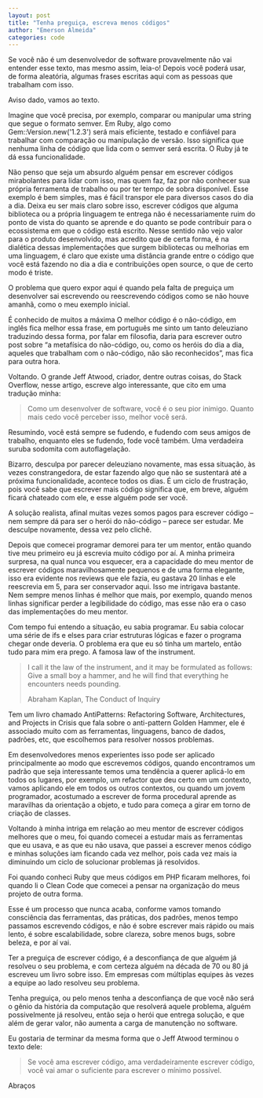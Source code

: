 ```yaml
---
layout: post
title: "Tenha preguiça, escreva menos códigos"
author: "Emerson Almeida"
categories: code
---
```


Se você não é um desenvolvedor de software provavelmente não vai entender esse texto, mas mesmo assim, leia-o! Depois você poderá usar, de forma aleatória, algumas frases escritas aqui com as pessoas que trabalham com isso.

Aviso dado, vamos ao texto.

Imagine que você precisa, por exemplo, comparar ou manipular uma string que segue o formato semver. Em Ruby, algo como Gem::Version.new('1.2.3') será mais eficiente, testado e confiável para trabalhar com comparação ou manipulação de versão. Isso significa que nenhuma linha de código que lida com o semver será escrita. O Ruby já te dá essa funcionalidade.

Não penso que seja um absurdo alguém pensar em escrever códigos mirabolantes para lidar com isso, mas quem faz, faz por não conhecer sua própria ferramenta de trabalho ou por ter tempo de sobra disponível. Esse exemplo é bem simples, mas é fácil transpor ele para diversos casos do dia a dia. Deixa eu ser mais claro sobre isso, escrever códigos que alguma biblioteca ou a própria linguagem te entrega não é necessariamente ruim do ponto de vista do quanto se aprende e do quanto se pode contribuir para o ecossistema em que o código está escrito. Nesse sentido não vejo valor para o produto desenvolvido, mas acredito que de certa forma, é na dialética dessas implementações que surgem bibliotecas ou melhorias em uma linguagem, é claro que existe uma distância grande entre o código que você está fazendo no dia a dia e contribuições open source, o que de certo modo é triste.

O problema que quero expor aqui é quando pela falta de preguiça um desenvolver sai escrevendo ou reescrevendo códigos como se não houve amanhã, como o meu exemplo inicial.

É conhecido de muitos a máxima O melhor código é o não-código, em inglês fica melhor essa frase, em português me sinto um tanto deleuziano traduzindo dessa forma, por falar em filosofia, daria para escrever outro post sobre “a metafísica do não-código, ou, como os heróis do dia a dia, aqueles que trabalham com o não-código, não são reconhecidos”, mas fica para outra hora.

Voltando. O grande Jeff Atwood, criador, dentre outras coisas, do Stack Overflow, nesse artigo, escreve algo interessante, que cito em uma tradução minha:

> Como um desenvolver de software, você é o seu pior inimigo. Quanto mais cedo você perceber isso, melhor você será.

Resumindo, você está sempre se fudendo, e fudendo com seus amigos de trabalho, enquanto eles se fudendo, fode você também. Uma verdadeira suruba sodomita com autoflagelação.

Bizarro, desculpa por parecer deleuziano novamente, mas essa situação, às vezes constrangedora, de estar fazendo algo que não se sustentará até a próxima funcionalidade, acontece todos os dias. É um ciclo de frustração, pois você sabe que escrever mais código significa que, em breve, alguém ficará chateado com ele, e esse alguém pode ser você.

A solução realista, afinal muitas vezes somos pagos para escrever código – nem sempre dá para ser o herói do não-código – parece ser estudar. Me desculpe novamente, dessa vez pelo clichê.

Depois que comecei programar demorei para ter um mentor, então quando tive meu primeiro eu já escrevia muito código por aí. A minha primeira surpresa, na qual nunca vou esquecer, era a capacidade do meu mentor de escrever códigos maravilhosamente pequenos e de uma forma elegante, isso era evidente nos reviews que ele fazia, eu gastava 20 linhas e ele reescrevia em 5, para ser conservador aqui. Isso me intrigava bastante. Nem sempre menos linhas é melhor que mais, por exemplo, quando menos linhas significar perder a legibilidade do código, mas esse não era o caso das implementações do meu mentor.

Com tempo fui entendo a situação, eu sabia programar. Eu sabia colocar uma série de ifs e elses para criar estruturas lógicas e fazer o programa chegar onde deveria. O problema era que eu só tinha um martelo, então tudo para mim era prego. A famosa law of the instrument.

> I call it the law of the instrument, and it may be formulated as follows: Give a small boy a hammer, and he will find that everything he encounters needs pounding.
>
> Abraham Kaplan, The Conduct of Inquiry

Tem um livro chamado AntiPatterns: Refactoring Software, Architectures, and Projects in Crisis que fala sobre o anti-pattern Golden Hammer, ele é associado muito com as ferramentas, linguagens, banco de dados, padrões, etc, que escolhemos para resolver nossos problemas.

Em desenvolvedores menos experientes isso pode ser aplicado principalmente ao modo que escrevemos códigos, quando encontramos um padrão que seja interessante temos uma tendência a querer aplicá-lo em todos os lugares, por exemplo, um refactor que deu certo em um contexto, vamos aplicando ele em todos os outros contextos, ou quando um jovem programador, acostumado a escrever de forma procedural aprende as maravilhas da orientação a objeto, e tudo para começa a girar em torno de criação de classes.

Voltando à minha intriga em relação ao meu mentor de escrever códigos melhores que o meu, foi quando comecei a estudar mais as ferramentas que eu usava, e as que eu não usava, que passei a escrever menos código e minhas soluções iam ficando cada vez melhor, pois cada vez mais ia diminuindo um ciclo de solucionar problemas já resolvidos.

Foi quando conheci Ruby que meus códigos em PHP ficaram melhores, foi quando li o Clean Code que comecei a pensar na organização do meus projeto de outra forma.

Esse é um processo que nunca acaba, conforme vamos tomando consciência das ferramentas, das práticas, dos padrões, menos tempo passamos escrevendo códigos, e não é sobre escrever mais rápido ou mais lento, é sobre escalabilidade, sobre clareza, sobre menos bugs, sobre beleza, e por aí vai.

Ter a preguiça de escrever código, é a desconfiança de que alguém já resolveu o seu problema, e com certeza alguém na década de 70 ou 80 já escreveu um livro sobre isso. Em empresas com múltiplas equipes às vezes a equipe ao lado resolveu seu problema.

Tenha preguiça, ou pelo menos tenha a desconfiança de que você não será o gênio da história da computação que resolverá aquele problema, alguém possivelmente já resolveu, então seja o herói que entrega solução, e que além de gerar valor, não aumenta a carga de manutenção no software.

Eu gostaria de terminar da mesma forma que o Jeff Atwood terminou o texto dele:

> Se você ama escrever código, ama verdadeiramente escrever código, você vai amar o suficiente para escrever o mínimo possível.

Abraços
